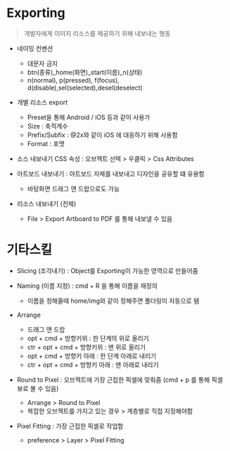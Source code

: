 # Exporting

> 개발자에게 이미지 리소스를 제공하기 위해 내보내는 행동

- 네이밍 컨벤션
    - 대문자 금지
    - btn(종류)_home(화면)_start(이름)_n(상태)
    - n(normal), p(pressed), f(focus), d(disable),sel(selected),desel(deselect)
- 개별 리소스 export
    - Preset을 통해 Android / iOS 등과 같이 사용가
    - Size : 축적계수
    - Prefix/Subfix : @2x와 같이 iOS 에 대응하기 위해 사용함
    - Format : 포맷
    
- 소스 내보내기 
    CSS 속성 : 오브젝트 선택 > 우클릭 > Css Attributes
    
- 아트보드 내보내기 : 아트보드 자체를 내보내고 디자인을 공유할 떄 유용함
    - 바탕화면 드래그 앤 드랍으로도 가능

- 리소스 내보내기 (전체)
    - File > Export Artboard to PDF 를 통해 내보낼 수 있음
    
    
# 기타스킬 

- Slicing (조각내기) : Object를 Exporting이 가능한 영역으로 만들어줌
- Naming (이름 지정) : cmd + R 을 통해 이름을 재정의
    - 이름을 정해줄때 home/img와 같이 정해주면 폴더링이 자동으로 됌
- Arrange 
    - 드래그 앤 드랍
    - opt + cmd + 방향키위 : 한 단계의 위로 올리기
    - ctr + opt + cmd + 방향키위 : 맨 위로 올리기
    - opt + cmd + 방향키 아래 : 한 단계 아래로 내리기
    - ctr + opt + cmd + 방향키 아래 : 맨 아래로 내리기
    
- Round to Pixel : 오브젝트에 가장 근접한 픽셀에 맞춰줌 (cmd + p 를 통해 픽셀뷰로 볼 수 있음)
    - Arrange > Round to Pixel 
    - 복잡한 오브젝트를 가지고 있는 경우 > 계층별로 직접 지정해야함
    
- Pixel Fitting : 가장 근접한 픽셀로 작업함
    - preference > Layer > Pixel Fitting 
    
        

    